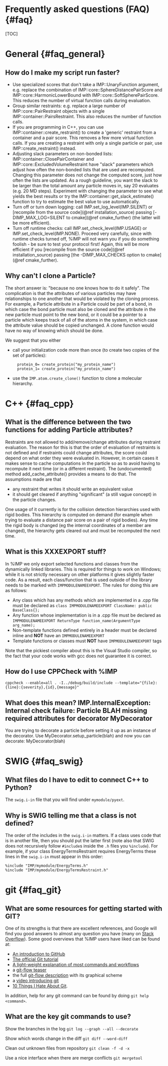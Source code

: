 Frequently asked questions (FAQ) {#faq}
================================

[TOC]

# General {#faq_general}

## How do I make my script run faster?
* Use specialized scores that don't take a IMP::UnaryFunction argument, e.g.
  replace the combination of IMP::core::SphereDistancePairScore and
  IMP::core::HarmonicLowerBound with IMP::core::SoftSpherePairScore.
  This reduces the number of virtual function calls during evaluation.
* Group similar restraints: e.g. replace a large number of
  IMP::core::PairRestraint objects with a single
  IMP::container::PairsRestraint. This also reduces the number of
  function calls.
* If you are programming in C++, you can use IMP::container::create_restraint()
  to create a 'generic' restraint from a container and a pair score. This
  removes a few more virtual function calls. If you are creating a restraint
  with only a single particle or pair, use IMP::create_restraint() instead.
* Adjusting slack parameters on non-bonded lists: IMP::container::ClosePairContainer and IMP::core::ExcludedVolumeRestraint have "slack" parameters which adjust how often the non-bonded lists that are used are recomputed. Changing this parameter does not change the computed score, just how often the lists are updated. As a rough guideline, you want the slack to be larger than the total amount any particle moves in, say 20 evaluates (e.g. 20 MD steps). Experiment with changing the parameter to see what yields the  best results or try the IMP::container::get_slack_estimate() function to try to estimate the best value to use automatically.
* Turn off or turn down logging: call IMP.set_log_level(IMP.SILENT)
  or [recompile from the source code](@ref installation_source) passing
  [-DIMP_MAX_LOG=SILENT to cmake](@ref cmake_further) (the latter will be
  more efficient).
* Turn off runtime checks: call IMP.set_check_level(IMP.USAGE) or
  IMP.set_check_level(IMP.NONE). Proceed very carefully, since with
  runtime checks turned off, %IMP will not warn you if you do something
  foolish - be sure to test your protocol first! Again, this will be more
  efficient if you
  [recompile from the source code](@ref installation_source) passing
  [the -DIMP_MAX_CHECKS option to cmake](@ref cmake_further).

## Why can't I clone a Particle?
The short answer is: "because no one knows how to do it safely". The complication is that the attributes of various particles may have relationships to one another that would be violated by the cloning process. For example, a Particle attribute in a Particle could be part of a bond, in which case the bond particle must also be cloned and the attribute in the new particle must point to the new bond, or it could be a pointer to a particle which keeps track of all of the atoms in the system, in which case the attribute value should be copied unchanged. A clone function would have no way of knowing which should be done.

We suggest that you either
* call your initialization code more than once (to create two copies of the set of particles):

        protein_0= create_protein("my_protein_name")
        protein_1= create_protein("my_protein_name")

* use the `IMP.atom.create_clone()` function to clone a molecular hierarchy.

# C++ {#faq_cpp}

## What is the difference between the two functions for adding Particle attributes?

Restraints are not allowed to add/remove/change attributes during restraint evaluation. The reason for this is that the order of evaluation of restraints is not defined and if restraints could change attributes, the score could depend on what order they were evaluated in. However, in certain cases it makes sense to cache computations in the particle so as to avoid having to recompute it next time (or in a different restraint). The (undocumented) method add_cache_attribute() provides a means to do that. The assumptions made are that
- any restraint that writes it should write an equivalent value
- it should get cleared if anything "significant" (a still vague concept) in the particle changes.

One usage of it currently is for the collision detection hierarchies used with rigid bodies. This hierarchy is computed on demand (for example when trying to evaluate a distance pair score on a pair of rigid bodies). Any time the rigid body is changed (eg the internal coordinates of a member are changed), the hierarchy gets cleared out and must be recomputed the next time.

## What is this XXXEXPORT stuff?
In %IMP we only export selected functions and classes from the dynamically linked libraries. This is required for things to work on Windows; while it is not strictly necessary on other platforms it gives slightly faster code. As a result, each class/function that is used outside of the library needs to be marked with `IMPMODULENAMEEXPORT`. The rules for doing this are as follows:

* Any class which has any methods which are implemented in a .cpp file must be declared as
   `class IMPMODULENAMEEXPORT ClassName: public BaseClass{};`
* Any function whose implementation is in a .cpp file must be declared as
   `IMPMODULENAMEEXPORT ReturnType function_name(ArgumentType arg_name);`
* Non-template functions defined entirely in a header must be declared inline and **NOT** have an `IMPMODULENAMEEXPORT`
* Template functions or classes must **NOT** have `IMPMODULENAMEEXPORT` tags

Note that the pickiest compiler about this is the Visual Studio compiler, so the fact that your code works with gcc does not guarantee it is correct.

## How do I use CPPCheck with %IMP

`cppcheck --enable=all . -I../debug/build/include --template="{file}:{line}:{severity},{id},{message}"`

## What does this mean? IMP.InternalException: Internal check failure: Particle BLAH missing required attributes for decorator MyDecorator

You are trying to decorate a particle before setting it up as an instance of the decorator. Use MyDecorator.setup_particle(blah)
and now you can decorate:
MyDecorator(blah)

# SWIG {#faq_swig}

## What files do I have to edit to connect C++ to Python?

The `swig.i-in` file that you will find under `mymodule/pyext`.

## Why is SWIG telling me that a class is not defined?

The order of the includes in the `swig.i-in` matters. If a class uses code that is in another file, then you should put the latter first (note also that SWIG does not recursively follow `#include`s inside the `.h` files you `%include`). For example, if your class EnergyTermsRestraint requires EnergyTerms these lines in the `swig.i-in` must appear in this order:

    %include "IMP/mymodule/EnergyTerms.h"
    %include "IMP/mymodule/EnergyTermsRestraint.h"

# git {#faq_git}

## What are some resources for getting started with GIT?
One of its strengths is that there are excellent references, and Google will find you good answers to almost any question you have (many on [Stack Overflow](http://www.stackoverflow.com)). Some good overviews that %IMP users have liked can be found at:
* [An introduction to GitHub](http://kbroman.github.io/github_tutorial)
* [The official Git tutorial](http://git-scm.com/book/en/Getting-Started)
* [A light-weight explanation of most commands and workflows](http://www.atlassian.com/git/)
* a [git-flow teaser](http://jeffkreeftmeijer.com/2010/why-arent-you-using-git-flow/)
* the full [git-flow description](http://nvie.com/posts/a-successful-git-branching-model/) with its graphical scheme
* a [video introducing git](http://www.youtube.com/watch?v=7N6VBtkCHSQ)
* [10 Things I Hate About Git](http://steveko.wordpress.com/2012/02/24/10-things-i-hate-about-git/).

In addition, help for any git command can be found by doing `git help <command>`.

## What are the key git commands to use?

Show the branches in the log
`git log --graph --all --decorate`

Show which words change in the diff
`git diff --word-diff`  

Clean out unknown files from repository
`git clean -f -d -x`

Use a nice interface when there are merge conflicts
`git mergetool`
